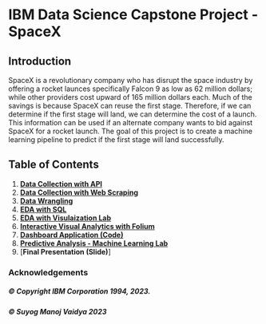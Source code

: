 # IBM Data Science Capstone Project - SpaceX
## Introduction

SpaceX is a revolutionary company who has disrupt the space industry by offering a rocket
launces specifically Falcon 9 as low as 62 million dollars; while other providers cost upward
of 165 million dollars each. Much of the savings is because SpaceX can reuse the first stage.
Therefore, if we can determine if the first stage will land, we can determine the cost of a
launch. This information can be used if an alternate company wants to bid against SpaceX for
a rocket launch. The goal of this project is to create a machine learning pipeline to predict if
the first stage will land successfully.

## Table of Contents
1. [**Data Collection with API**](https://github.com/SuyogV1999/Data-Science-Capstone/blob/main/SpaceX_Falcon9_Data_Collection_API.ipynb)
2. [**Data Collection with Web Scraping**](https://github.com/SuyogV1999/Data-Science-Capstone/blob/main/SpaceX_Falcon9_Data_Collection_with_Web_Scraping.ipynb)
3. [**Data Wrangling**](https://github.com/SuyogV1999/Data-Science-Capstone/blob/main/SpaceX%20Falcon9%20Data%20Wrangling.ipynb)
4. [**EDA with SQL**](https://github.com/SuyogV1999/Data-Science-Capstone/blob/main/SpaceX%20Falcon9%20EDA.ipynb)
5. [**EDA with Visulaization Lab**](https://github.com/SuyogV1999/Data-Science-Capstone/blob/main/SpaceX%20Falcon9%20EDA%20with%20visualization.ipynb)
6. [**Interactive Visual Analytics with Folium**](https://github.com/SuyogV1999/Data-Science-Capstone/blob/main/Interactive%20Visual%20Analytics%20with%20Folium.ipynb)
7. [**Dashboard Application (Code)**](https://github.com/SuyogV1999/Data-Science-Capstone/blob/main/spacex_dash_app.py)
8. [**Predictive Analysis - Machine Learning Lab**](https://github.com/SuyogV1999/Data-Science-Capstone/blob/main/Predictive_Analysis_Machine_Learning.ipynb)
9. [**Final Presentation (Slide)**]


### Acknowledgements 

##### © Copyright IBM Corporation 1994, 2023.
##### © Suyog Manoj Vaidya 2023
